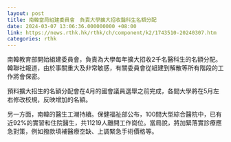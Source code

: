 ```yaml
---
layout: post
title: 南韓當局組建委員會　負責大學擴大招收醫科生名額分配
date: 2024-03-07 13:06:36.000000000 +08:00
link: https://news.rthk.hk/rthk/ch/component/k2/1743510-20240307.htm
categories: rthk
---
```


南韓教育部開始組建委員會，負責為大學每年擴大招收2千名醫科生的名額分配。韓聯社報道，由於事關重大及非常敏感，有關委員會從組建到解散等所有階段的工作將會保密。

預料擴大招生的名額分配會在4月的國會議員選舉之前完成，各間大學將在5月左右修改校規，反映增加的名額。

另一方面，南韓的醫生工潮持續。保健福祉部公布，100間大型綜合醫院中，已有近92%的實習和住院醫生，共11219人離開工作崗位。當局說，將加緊落實診療應急對策，例如撥款填補醫療空缺、上調緊急手術價格等。
